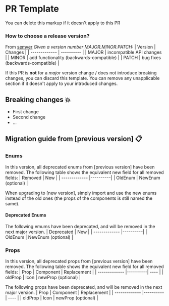 # PR Template
You can delete this markup if it doesn't apply to this PR

### How to choose a release version?
From [semver](https://devhints.io/semver)
_Given a version number MAJOR.MINOR.PATCH:_
| Version | Changes |
| ------------- | ---------- |
| MAJOR |	incompatible API changes |
| MINOR |	add functionality (backwards-compatible) |
| PATCH |	bug fixes (backwards-compatible) |

If this PR is **not** for a _major_ version change / does not introduce breaking changes, you can discard this template.
You can remove any unapplicable section if it doesn't apply to your introduced changes.

## Breaking changes 💥
- First change
- Second change
- ...

## Migration guide from [previous version] 📋
### Enums
In this version, all deprecated enums from [previous version] have been removed. The following table shows the equivalent new field for all removed fields:
| Removed        | New   |
| ------------- |----------|
| OldEnum | NewEnum (optional) |

When upgrading to [new version], simply import and use the new enums instead of the old ones (the props of the components is still named the same).
#### Deprecated Enums
The following emums have been deprecated, and will be removed in the next major version.
| Deprecated        | New   |
| ------------- |----------|
| OldEnum | NewEnum (optional) |

### Props
In this version, all deprecated props from [previous version] have been removed. The following table shows the equivalent new field for all removed fields:
| Prop        | Component   | Replacement |
| ------------- |----------| ---- |
| oldProp | Icon | newProp (optional) |

The following props have been deprecated, and will be removed in the next major version.
| Prop        | Component   | Replacement |
| ------------- |----------| ---- |
| oldProp | Icon | newProp (optional) |
